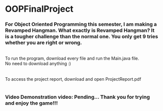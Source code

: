 <h1> OOPFinalProject </h1>

<h3> For Object Oriented Programming this semester, I am making a Revamped Hangman.
  What exactly is Revamped Hangman?
  It is a tougher challenge than the normal one. You only get 9 tries whether you are right or wrong.
 </h3>
 <br>
 <div> To run the program, download every file and run the Main.java file. </div>
 <div> No need to download anything :) </div>
 <br>
 <br>
 <div> To access the project report, download and open ProjectReport.pdf </div>
 <br>
 <h3> Video Demonstration video: Pending...
  Thank you for trying and enjoy the game!!! 
 </h>
